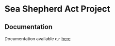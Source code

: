 # Sea Shepherd Act Project

## Documentation

Documentation available :point_right: [here](https://bento-starter.netlify.com/)